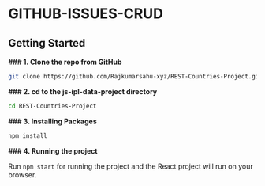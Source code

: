 # GITHUB-ISSUES-CRUD  

## Getting Started  

**### 1. Clone the repo from GitHub**  
```bash
git clone https://github.com/Rajkumarsahu-xyz/REST-Countries-Project.git
```

**### 2. cd to the js-ipl-data-project directory**
```bash
cd REST-Countries-Project
```

**### 3. Installing Packages**
```bash
npm install  
```

**### 4. Running the project**  

Run ```npm start``` for running the project and the React project will run on your browser.